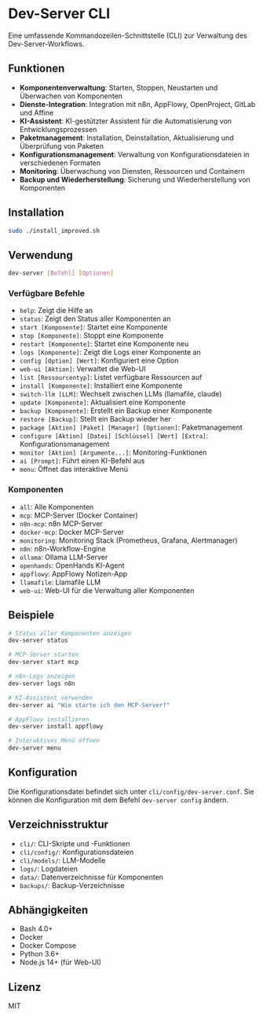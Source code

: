 # Dev-Server CLI

Eine umfassende Kommandozeilen-Schnittstelle (CLI) zur Verwaltung des Dev-Server-Workflows.

## Funktionen

- **Komponentenverwaltung**: Starten, Stoppen, Neustarten und Überwachen von Komponenten
- **Dienste-Integration**: Integration mit n8n, AppFlowy, OpenProject, GitLab und Affine
- **KI-Assistent**: KI-gestützter Assistent für die Automatisierung von Entwicklungsprozessen
- **Paketmanagement**: Installation, Deinstallation, Aktualisierung und Überprüfung von Paketen
- **Konfigurationsmanagement**: Verwaltung von Konfigurationsdateien in verschiedenen Formaten
- **Monitoring**: Überwachung von Diensten, Ressourcen und Containern
- **Backup und Wiederherstellung**: Sicherung und Wiederherstellung von Komponenten

## Installation

```bash
sudo ./install_improved.sh
```

## Verwendung

```bash
dev-server [Befehl] [Optionen]
```

### Verfügbare Befehle

- `help`: Zeigt die Hilfe an
- `status`: Zeigt den Status aller Komponenten an
- `start [Komponente]`: Startet eine Komponente
- `stop [Komponente]`: Stoppt eine Komponente
- `restart [Komponente]`: Startet eine Komponente neu
- `logs [Komponente]`: Zeigt die Logs einer Komponente an
- `config [Option] [Wert]`: Konfiguriert eine Option
- `web-ui [Aktion]`: Verwaltet die Web-UI
- `list [Ressourcentyp]`: Listet verfügbare Ressourcen auf
- `install [Komponente]`: Installiert eine Komponente
- `switch-llm [LLM]`: Wechselt zwischen LLMs (llamafile, claude)
- `update [Komponente]`: Aktualisiert eine Komponente
- `backup [Komponente]`: Erstellt ein Backup einer Komponente
- `restore [Backup]`: Stellt ein Backup wieder her
- `package [Aktion] [Paket] [Manager] [Optionen]`: Paketmanagement
- `configure [Aktion] [Datei] [Schlüssel] [Wert] [Extra]`: Konfigurationsmanagement
- `monitor [Aktion] [Argumente...]`: Monitoring-Funktionen
- `ai [Prompt]`: Führt einen KI-Befehl aus
- `menu`: Öffnet das interaktive Menü

### Komponenten

- `all`: Alle Komponenten
- `mcp`: MCP-Server (Docker Container)
- `n8n-mcp`: n8n MCP-Server
- `docker-mcp`: Docker MCP-Server
- `monitoring`: Monitoring Stack (Prometheus, Grafana, Alertmanager)
- `n8n`: n8n-Workflow-Engine
- `ollama`: Ollama LLM-Server
- `openhands`: OpenHands KI-Agent
- `appflowy`: AppFlowy Notizen-App
- `llamafile`: Llamafile LLM
- `web-ui`: Web-UI für die Verwaltung aller Komponenten

## Beispiele

```bash
# Status aller Komponenten anzeigen
dev-server status

# MCP-Server starten
dev-server start mcp

# n8n-Logs anzeigen
dev-server logs n8n

# KI-Assistent verwenden
dev-server ai "Wie starte ich den MCP-Server?"

# AppFlowy installieren
dev-server install appflowy

# Interaktives Menü öffnen
dev-server menu
```

## Konfiguration

Die Konfigurationsdatei befindet sich unter `cli/config/dev-server.conf`. Sie können die Konfiguration mit dem Befehl `dev-server config` ändern.

## Verzeichnisstruktur

- `cli/`: CLI-Skripte und -Funktionen
- `cli/config/`: Konfigurationsdateien
- `cli/models/`: LLM-Modelle
- `logs/`: Logdateien
- `data/`: Datenverzeichnisse für Komponenten
- `backups/`: Backup-Verzeichnisse

## Abhängigkeiten

- Bash 4.0+
- Docker
- Docker Compose
- Python 3.6+
- Node.js 14+ (für Web-UI)

## Lizenz

MIT
